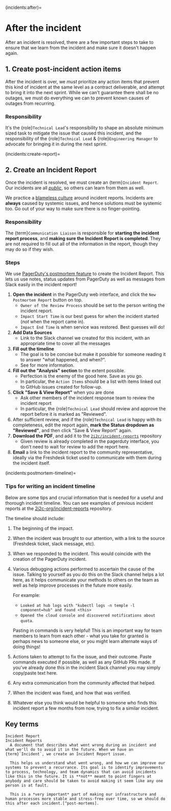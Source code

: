 (incidents:after)=
# After the incident
After an incident is resolved, there are a few important steps to take to ensure that we learn from the incident and make sure it doesn't happen again.

## 1. Create post-incident action items

After the incident is over, we *must* prioritize any action items that prevent this kind of incident at the same level as a contract deliverable, and attempt to bring it into the next sprint. While we can't guarantee there shall be no outages, we must do everything we can to prevent known causes of outages from recurring.

### Responsibility
It's the {role}`Technical Lead`'s responsibility to shape an absolute minimum sized task to mitigate the issue that caused this incident, and the responsibility of the {role}`Technical Lead` & {role}`Engineering Manager` to advocate for bringing it in during the next sprint.

(incidents:create-report)=
## 2. Create an Incident Report
Once the incident is resolved, we must create an {term}`Incident Report`. Our incidents are all [*public*](https://github.com/2i2c-org/incident-reports/tree/main/reports), so others can learn from them as well.

We practice a [blameless culture](https://www.blameless.com/sre/what-are-blameless-postmortems-do-they-work-how) around incident reports.
Incidents are **always** caused by systemic issues, and hence solutions must be systemic too. Go out of your way to make sure there is no finger-pointing.

### Responsibility
The {term}`Communication Liaison` is responsible for **starting the incident report process**, and **making sure the Incident Report is completed**.
They are not required to fill out all of the information in the report, though they may do so if they wish.

### Steps
We use [PagerDuty's postmortem feature](https://support.pagerduty.com/docs/postmortems) to create the Incident Report.
This lets us use notes, status updates from PagerDuty as well as messages from Slack easily in the incident report!

1. **Open the incident** in the PagerDuty web interface, and click the `New Postmortem Report` button on top.
   - `Owner of the Review Process` should be set to the person writing the incident report.
   - `Impact Start Time` is our best guess for when the incident started (*not* when the report came in).
   - `Impact End Time` is when service was restored.
   Best guesses will do!
2. **Add Data Sources**
   - Link to the Slack channel we created for this incident, with an appropriate time to cover all the messages
3. **Fill out the timeline**
   - The goal is to be concise but make it possible for someone reading it to answer "what happened, and when?".
   - See [](incidents:postmortem-timeline) for more information.
4. **Fill out the "Analysis" section** to the extent possible.
   - Perfection is the enemy of the good here. Save as you go.
   - In particular, the `Action Items` should be a list with items linked out to GitHub issues created for follow-up.
5. **Click "Save & View Report"** when you are done
   - Ask other members of the incident response team to review the incident report
   - In particular, the {role}`Technical Lead` should review and approve the report before it is marked as "Reviewed".
6. After sufficient review, and if the {role}`Technical Lead` is happy with its completeness, edit the report again, **mark the Status dropdown as "Reviewed"**, and then click "Save & View Report" again.
7. **Download the PDF**, and add it to the [`2i2c/incident-reports`](https://github.com/2i2c-org/incident-reports) repository
   - Given review is already completed in the pagerduty interface, you don't need to wait for review to add the report here.
8. **Email** a link to the incident report to the community representative, ideally via the Freshdesk ticket used to communicate with them during the incident itself.

(incidents:postmortem-timeline)=
### Tips for writing an incident timeline

Below are some tips and crucial information that is needed for a useful and thorough incident timeline. You can see
examples of previous incident reports at the [2i2c-org/incident-reports](https://github.com/2i2c-org/incident-reports/tree/main/reports)
repository.

The timeline should include:

1. The beginning of the impact.
2. When the incident was brought to our attention, with a link to the source (Freshdesk ticket, slack message, etc).
3. When we responded to the incident. This would coincide with the creation of the PagerDuty incident.
4. Various debugging actions performed to ascertain the cause of the issue.
   Talking to yourself as you do this on the Slack channel helps a lot here, as it helps communicate your methods to others on the team as well as help improve
   processes in the future more easily.

   For example:

   - `Looked at hub logs with "kubectl logs -n temple -l component=hub" and found <this>`
   - `Opened the cloud console and discovered notifications about quota`.

   Pasting in commands is very helpful!
   This is an important way for team members to learn from each other - what you take for granted is perhaps news to someone else, or you might learn alternate ways of doing things!
5. Actions taken to attempt to fix the issue, and their outcome.
   Paste commands executed if possible, as well as any GitHub PRs made.
   If you've already done this in the incident Slack channel you may simply copy/paste text here.
6. Any extra communication from the community affected that helped.
7. When the incident was fixed, and how that was verified.
8. Whatever else you think would be helpful to someone who finds this incident report a few months from now, trying to fix a similar incident.

## Key terms

```{glossary}
Incident Report
Incident Reports
  A document that describes what went wrong during an incident and what we'll do to avoid it in the future. When we have an {term}`Incident`, we create an Incident Report issue.

  This helps us understand what went wrong, and how we can improve our systems to prevent a recurrance. Its goal is to identify improvements to process, technology, and team dynamics that can avoid incidents like this in the future. It is **not** meant to point fingers at anybody and care should be taken to avoid making it seem like any one person is at fault.

  This is a *very important* part of making our infrastructure and human processes more stable and stress-free over time, so we should do this after each incident.[^post-mortems].
```

[^post-mortems]: See the [Google SRE post-mortem culture](https://sre.google/sre-book/postmortem-culture/) and the [Blameless guide to post-mortems](https://www.blameless.com/sre/what-are-blameless-postmortems-do-they-work-how) for some guidelines.
